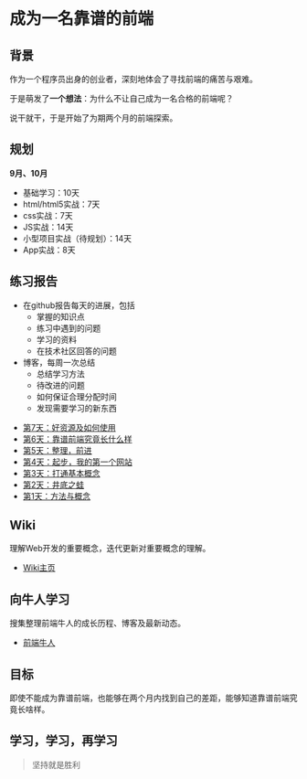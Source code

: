 # 成为一名靠谱的前端

## 背景

作为一个程序员出身的创业者，深刻地体会了寻找前端的痛苦与艰难。

于是萌发了**一个想法**：为什么不让自己成为一名合格的前端呢？

说干就干，于是开始了为期两个月的前端探索。

## 规划
**9月、10月**

- 基础学习：10天
- html/html5实战：7天
- css实战：7天
- JS实战：14天
- 小型项目实战（待规划）：14天
- App实战：8天

## 练习报告

>
- 在github报告每天的进展，包括
   - 掌握的知识点
   - 练习中遇到的问题
   - 学习的资料
   - 在技术社区回答的问题
- 博客，每周一次总结
   - 总结学习方法
   - 待改进的问题
   - 如何保证合理分配时间
   - 发现需要学习的新东西
>

* [第7天：好资源及如何使用](./report/day7.md)
* [第6天：靠谱前端究竟长什么样](./report/day6.md)
* [第5天：整理，前进](./report/day5.md)
* [第4天：起步，我的第一个网站](./report/day4.md)
* [第3天：打通基本概念](./report/day3.md)
* [第2天：井底之蛙](./report/day2.md)
* [第1天：方法与概念](./report/day1.md)

## Wiki
理解Web开发的重要概念，迭代更新对重要概念的理解。  

- [Wiki主页](wiki/index.md)

## 向牛人学习
搜集整理前端牛人的成长历程、博客及最新动态。

- [前端牛人](expert/index.md)

## 目标
即使不能成为靠谱前端，也能够在两个月内找到自己的差距，能够知道靠谱前端究竟长啥样。

## 学习，学习，再学习
> 坚持就是胜利
